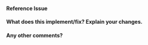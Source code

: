 <!--
Thanks for contributing a pull request! Please ensure you have taken a look at
the contribution guidelines: http://scikit-learn.org/dev/developers/contributing.html#contributing-pull-requests
-->
#### Reference Issue
<!-- Example: Fixes #1234 -->


#### What does this implement/fix? Explain your changes.


#### Any other comments?


<!--
Please be aware that we are a loose team of volunteers so patience is
necessary; assistance handling other issues is very welcome. We value
all user contributions, no matter how minor they are. If we are slow to
review, either the pull request needs some benchmarking, tinkering,
convincing, etc. or more likely the reviewers are simply busy. In either
case, we ask for your understanding during the review process.
For more information, see our FAQ on this topic:
http://scikit-learn.org/dev/faq.html#why-is-my-pull-request-not-getting-any-attention.

Thanks for contributing!
-->
